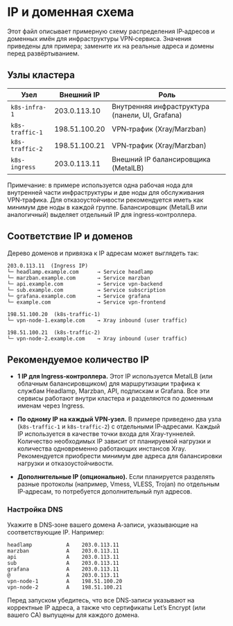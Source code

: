 # IP и доменная схема

Этот файл описывает примерную схему распределения IP‑адресов и доменных имён для
инфраструктуры VPN‑сервиса.  Значения приведены для примера; замените их на
реальные адреса и домены перед развёртыванием.

## Узлы кластера

| Узел                | Внешний IP         | Роль                                  |
|---------------------|--------------------|---------------------------------------|
| `k8s-infra-1`       | 203.0.113.10       | Внутренняя инфраструктура (панели, UI, Grafana) |
| `k8s-traffic-1`     | 198.51.100.20      | VPN‑трафик (Xray/Marzban)             |
| `k8s-traffic-2`     | 198.51.100.21      | VPN‑трафик (Xray/Marzban)             |
| `k8s-ingress`       | 203.0.113.11       | Внешний IP балансировщика (MetalLB)   |

Примечание: в примере используется одна рабочая нода для внутренней части
инфраструктуры и две ноды для обслуживания VPN‑трафика.  Для отказоустойчивости
рекомендуется иметь как минимум две ноды в каждой группе.  Балансировщик (MetalLB
или аналогичный) выделяет отдельный IP для ingress‑контроллера.

## Соответствие IP и доменов

Дерево доменов и привязка к IP адресам может выглядеть так:

```
203.0.113.11  (Ingress IP)
└─ headlamp.example.com      → Service headlamp
└─ marzban.example.com       → Service marzban
└─ api.example.com           → Service vpn-backend
└─ sub.example.com           → Service subscription
└─ grafana.example.com       → Service grafana
└─ example.com               → Service vpn-frontend

198.51.100.20  (k8s-traffic-1)
└─ vpn-node-1.example.com    → Xray inbound (user traffic)

198.51.100.21  (k8s-traffic-2)
└─ vpn-node-2.example.com    → Xray inbound (user traffic)
```

## Рекомендуемое количество IP

* **1 IP для Ingress‑контроллера.**  Этот IP используется MetalLB (или
  облачным балансировщиком) для маршрутизации трафика к службам Headlamp,
  Marzban, API, подпискам и Grafana.  Все эти сервисы работают внутри кластера
  и разделяются по доменным именам через Ingress.

* **По одному IP на каждый VPN‑узел.**  В примере приведено два узла
  (`k8s-traffic-1` и `k8s-traffic-2`) с отдельными IP‑адресами.  Каждый IP
  используется в качестве точки входа для Xray‑туннелей.  Количество
  необходимых IP зависит от планируемой нагрузки и количества одновременно
  работающих инстансов Xray.  Рекомендуется приобрести минимум две адреса для
  балансировки нагрузки и отказоустойчивости.

* **Дополнительные IP (опционально).**  Если планируется разделять разные
  протоколы (например, Vmess, VLESS, Trojan) по отдельным IP‑адресам, то
  потребуется дополнительный пул адресов.

### Настройка DNS

Укажите в DNS‑зоне вашего домена A‑записи, указывающие на соответствующие IP.
Например:

```
headlamp           A    203.0.113.11
marzban            A    203.0.113.11
api                A    203.0.113.11
sub                A    203.0.113.11
grafana            A    203.0.113.11
@                  A    203.0.113.11
vpn-node-1         A    198.51.100.20
vpn-node-2         A    198.51.100.21
```

Перед запуском убедитесь, что все DNS‑записи указывают на корректные IP
адреса, а также что сертификаты Let’s Encrypt (или вашего CA) выпущены для
каждого домена.